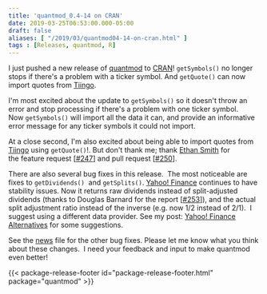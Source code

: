 ```yaml
---
title: 'quantmod_0.4-14 on CRAN'
date: 2019-03-25T06:53:00.000-05:00
draft: false
aliases: [ "/2019/03/quantmod04-14-on-cran.html" ]
tags : [Releases, quantmod, R]
---
```


I just pushed a new release of [quantmod](http://www.quantmod.com/) to [CRAN](https://cran.r-project.org/package=quantmod)! `getSymbols()` no longer stops if there's a problem with a ticker symbol. And `getQuote()` can now import quotes from [Tiingo](https://www.tiingo.com/).

<!--more-->

I'm most excited about the update to `getSymbols()` so it doesn't throw an error and stop processing if there's a problem with one ticker symbol. Now `getSymbols()` will import all the data it can, and provide an informative error message for any ticker symbols it could not import.  

At a close second, I'm also excited about being able to import quotes from [Tiingo](https://www.tiingo.com/) using `getQuote()`!. But don't thank me; thank [Ethan Smith](https://github.com/ethanbsmith) for the feature request \[[#247](https://github.com/joshuaulrich/quantmod/issues/247)\] and pull request \[[#250](https://github.com/joshuaulrich/quantmod/pull/250)\].  
  
There are also several bug fixes in this release.  The most noticeable are fixes to `getDividends()`  and `getSplits()`. [Yahoo! Finance](https://finance.yahoo.com/) continues to have stability issues. Now it returns raw dividends instead of split-adjusted dividends (thanks to Douglas Barnard for the report \[[#253](https://github.com/joshuaulrich/quantmod/issues/253)\]), and the actual split adjustment ratio instead of the inverse (e.g. now 1/2 instead of 2/1).  I suggest using a different data provider. See my post: [Yahoo! Finance Alternatives](http://blog.fosstrading.com/2017/06/yahoo-finance-alternatives.html) for some suggestions.  
  
See the [news](https://cran.r-project.org/web/packages/quantmod/news/news.html) file for the other bug fixes. Please let me know what you think about these changes.  I need your feedback and input to make quantmod even better!

{{< package-release-footer id="package-release-footer.html" package="quantmod" >}}
